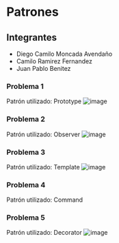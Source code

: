 # Patrones
## Integrantes
* Diego Camilo Moncada Avendaño
* Camilo Ramirez Fernandez
* Juan Pablo Benitez

### Problema 1
Patrón utilizado: Prototype
![image](https://github.com/user-attachments/assets/32e724e9-7d9b-4a9b-a4da-5b720d6313b4)

### Problema 2
Patrón utilizado: Observer
![image](https://github.com/user-attachments/assets/7196f479-65f0-4fe7-85c2-0238c568afda)

### Problema 3
Patrón utilizado: Template
![image](https://github.com/user-attachments/assets/7ad132a7-13b2-4eb8-9cd1-6e04a28bc6c7)

### Problema 4
Patrón utilizado: Command


### Problema 5
Patrón utilizado: Decorator
![image](https://github.com/user-attachments/assets/fecc422b-0c23-4138-ac25-827491a1ef06)

